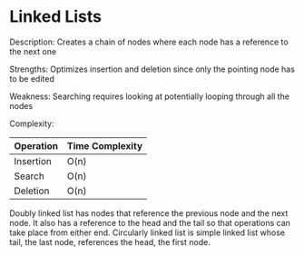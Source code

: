 # Linked Lists
Description: Creates a chain of nodes where each node has a reference to the next one

Strengths: Optimizes insertion and deletion since only the pointing node has to be edited

Weakness: Searching requires looking at potentially looping through all the nodes 

Complexity:

| Operation | Time Complexity |
| --- | --- |
| Insertion | O(n) |
| Search | O(n) |
| Deletion | O(n) |

Doubly linked list has nodes that reference the previous node and the next node. It also has a reference to the head and the tail so that operations
 can take place from either end.
Circularly linked list is simple linked list whose tail, the last node, references the head, the first node.

